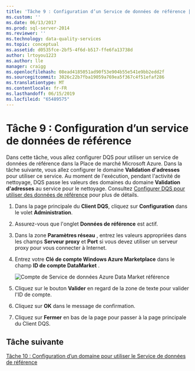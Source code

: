 ```yaml
---
title: 'Tâche 9 : Configuration d’un Service de données de référence | Microsoft Docs'
ms.custom: ''
ms.date: 06/13/2017
ms.prod: sql-server-2014
ms.reviewer: ''
ms.technology: data-quality-services
ms.topic: conceptual
ms.assetid: d0535fce-2bf5-4f6d-b517-ffe6fa13738d
author: lrtoyou1223
ms.author: lle
manager: craigg
ms.openlocfilehash: 08ead4185051ad90f53e904b55e541e9bb2edd2f
ms.sourcegitcommit: 3026c22b7fba19059a769ea5f367c4f51efaf286
ms.translationtype: MT
ms.contentlocale: fr-FR
ms.lasthandoff: 06/15/2019
ms.locfileid: "65489575"
---
```

# <a name="task-9-configuring-a-reference-data-service"></a>Tâche 9 : Configuration d’un service de données de référence
  Dans cette tâche, vous allez configurer DQS pour utiliser un service de données de référence dans la Place de marché Microsoft Azure. Dans la tâche suivante, vous allez configurer le domaine **Validation d'adresses** pour utiliser ce service. Au moment de l'exécution, pendant l'activité de nettoyage, DQS passe les valeurs des domaines du domaine **Validation d'adresses** au service pour le nettoyage. Consultez [Configurer DQS pour utiliser des données de référence](https://msdn.microsoft.com/library/hh213070.aspx) pour plus de détails.  
  
1.  Dans la page principale du **Client DQS**, cliquez sur **Configuration** dans le volet **Administration**.  
  
2.  Assurez-vous que l'onglet **Données de référence** est actif.  
  
3.  Dans la zone **Paramètres réseau** , entrez les valeurs appropriées dans les champs **Serveur proxy** et **Port** si vous devez utiliser un serveur proxy pour vous connecter à Internet.  
  
4.  Entrez votre **Clé de compte Windows Azure Marketplace** dans le champ **ID de compte DataMarket** .  
  
     ![Compte de Service de données Azure Data Market référence](../../2014/tutorials/media/et-configuringareferencedataservice.jpg "compte de Service de données Azure Data Market référence")  
  
5.  Cliquez sur le bouton **Valider** en regard de la zone de texte pour valider l'ID de compte.  
  
6.  Cliquez sur **OK** dans le message de confirmation.  
  
7.  Cliquez sur **Fermer** en bas de la page pour passer à la page principale du Client DQS.  
  
## <a name="next-task"></a>Tâche suivante  
 [Tâche 10 : Configuration d’un domaine pour utiliser le Service de données de référence](../../2014/tutorials/task-10-configuring-composite-domain-to-use-reference-data-service.md)  
  
  
